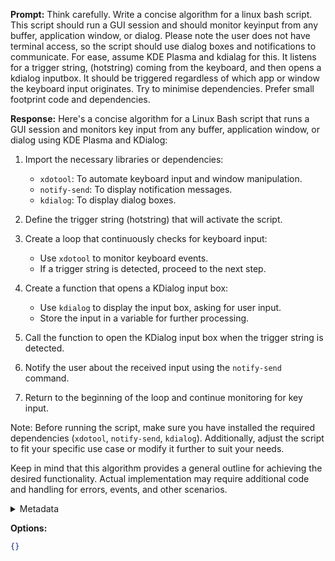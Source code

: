 **Prompt:**
Think carefully. Write a concise algorithm for a linux bash script. This script should run a GUI session and should monitor keyinput from any buffer, application window, or dialog. Please note the user does not have terminal access, so the script should use dialog boxes and notifications to communicate. For ease, assume KDE Plasma and kdialag for this. It listens for a trigger string, (hotstring) coming from the keyboard, and then opens a kdialog inputbox. It should be triggered regardless of which app or window the keyboard input originates. Try to minimise dependencies. Prefer small footprint code and dependencies.

**Response:**
Here's a concise algorithm for a Linux Bash script that runs a GUI session and monitors key input from any buffer, application window, or dialog using KDE Plasma and KDialog:

1. Import the necessary libraries or dependencies:
   - `xdotool`: To automate keyboard input and window manipulation.
   - `notify-send`: To display notification messages.
   - `kdialog`: To display dialog boxes.

2. Define the trigger string (hotstring) that will activate the script.

3. Create a loop that continuously checks for keyboard input:
   - Use `xdotool` to monitor keyboard events.
   - If a trigger string is detected, proceed to the next step.

4. Create a function that opens a KDialog input box:
   - Use `kdialog` to display the input box, asking for user input.
   - Store the input in a variable for further processing.

5. Call the function to open the KDialog input box when the trigger string is detected.

6. Notify the user about the received input using the `notify-send` command.

7. Return to the beginning of the loop and continue monitoring for key input.

Note: Before running the script, make sure you have installed the required dependencies (`xdotool`, `notify-send`, `kdialog`). Additionally, adjust the script to fit your specific use case or modify it further to suit your needs.

Keep in mind that this algorithm provides a general outline for achieving the desired functionality. Actual implementation may require additional code and handling for errors, events, and other scenarios.

<details><summary>Metadata</summary>

- Duration: 11473 ms
- Datetime: 2023-09-16T13:13:30.455282
- Model: gpt-3.5-turbo-0613

</details>

**Options:**
```json
{}
```

